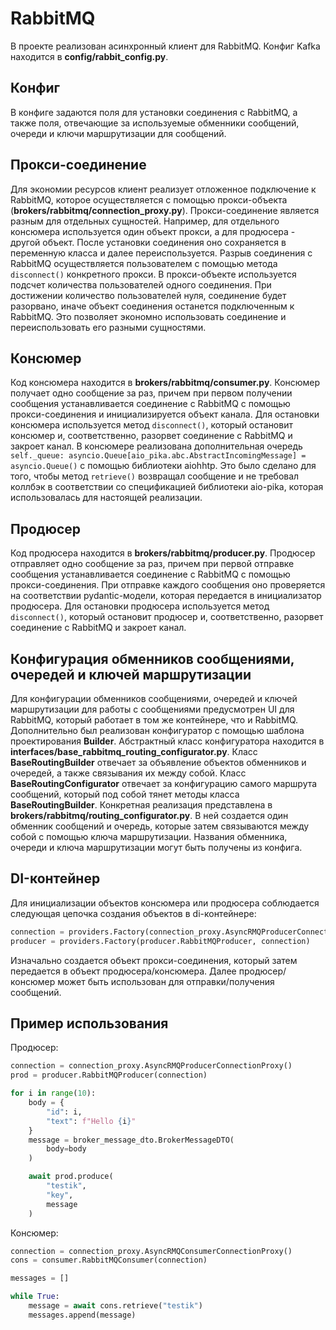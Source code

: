 # RabbitMQ

В проекте реализован асинхронный клиент для RabbitMQ.
Конфиг Kafka находится в **config/rabbit_config.py**.


## Конфиг

В конфиге задаются поля для установки соединения с RabbitMQ, а также поля, отвечающие за используемые обменники сообщений, очереди и ключи маршрутизации для сообщений.

## Прокси-соединение

Для экономии ресурсов клиент реализует отложенное подключение к RabbitMQ, которое осуществляется с помощью прокси-объекта (**brokers/rabbitmq/connection_proxy.py**). Прокси-соединение является разным для отдельных сущностей. Например, для отдельного консюмера используется один объект прокси, а для продюсера - другой объект.
После установки соединения оно сохраняется в переменную класса и далее переиспользуется.
Разрыв соединения с RabbitMQ осуществляется пользователем с помощью метода `disconnect()` конкретного прокси. В прокси-объекте используется подсчет количества пользователей одного соединения. При достижении количество пользователей нуля, соединение будет разорвано, иначе объект соединения останется подключенным к RabbitMQ. Это позволяет экономно использовать соединение и переиспользовать его разными сущностями.

## Консюмер

Код консюмера находится в **brokers/rabbitmq/consumer.py**. Консюмер получает одно сообщение за раз, причем при первом получении сообщения устанавливается соединение с RabbitMQ с помощью прокси-соединения и инициализируется объект канала.
Для остановки консюмера используется метод `disconnect()`, который остановит консюмер и, соответственно, разорвет соединение с RabbitMQ и закроет канал.
В консюмере реализована дополнительная очередь `self._queue: asyncio.Queue[aio_pika.abc.AbstractIncomingMessage] = asyncio.Queue()` с помощью библиотеки aiohhtp. Это было сделано для того, чтобы метод `retrieve()` возвращал сообщение и не требовал коллбэк в соответствии со спецификацией библиотеки aio-pika, которая использовалась для настоящей реализации.

## Продюсер

Код продюсера находится в **brokers/rabbitmq/producer.py**. Продюсер отправляет одно сообщение за раз, причем при первой отправке сообщения устанавливается соединение с RabbitMQ с помощью прокси-соединения. При отправке каждого сообщения оно проверяется на соответствии pydantic-модели, которая передается в инициализатор продюсера.
Для остановки продюсера используется метод `disconnect()`, который остановит продюсер и, соответственно, разорвет соединение с RabbitMQ и закроет канал.

## Конфигурация обменников сообщениями, очередей и ключей маршрутизации

Для конфигурации обменников сообщениями, очередей и ключей маршрутизации для работы с сообщениями предусмотрен UI для RabbitMQ, который работает в том же контейнере, что и RabbitMQ.
Дополнительно был реализован конфигуратор с помощью шаблона проектирования **Builder**. Абстрактный класс конфигуратора находится в **interfaces/base_rabbitmq_routing_configurator.py**. Класс **BaseRoutingBuilder** отвечает за объявление объектов обменников и очередей, а также связывания их между собой. Класс **BaseRoutingConfigurator** отвечает за конфигурацию самого маршрута сообщений, который под собой тянет методы класса **BaseRoutingBuilder**.
Конкретная реализация представлена в **brokers/rabbitmq/routing_configurator.py**. В ней создается один обменник сообщений и очередь, которые затем связываются между собой с помощью ключа маршрутизации. Названия обменника, очереди и ключа маршрутизации могут быть получены из конфига.

## DI-контейнер

Для инициализации объектов консюмера или продюсера соблюдается следующая цепочка создания объектов в di-контейнере:

```python
connection = providers.Factory(connection_proxy.AsyncRMQProducerConnectionProxy)
producer = providers.Factory(producer.RabbitMQProducer, connection)
```

Изначально создается объект прокси-соединения, который затем передается в объект продюсера/консюмера.
Далее продюсер/консюмер может быть использован для отправки/получения сообщений.

## Пример использования

Продюсер:

```python
connection = connection_proxy.AsyncRMQProducerConnectionProxy()
prod = producer.RabbitMQProducer(connection)

for i in range(10):
    body = {
        "id": i,
        "text": f"Hello {i}"
    }
    message = broker_message_dto.BrokerMessageDTO(
        body=body
    )

    await prod.produce(
        "testik",
        "key",
        message
    )
```

Консюмер:

```python
connection = connection_proxy.AsyncRMQConsumerConnectionProxy()
cons = consumer.RabbitMQConsumer(connection)

messages = []

while True:
    message = await cons.retrieve("testik")
    messages.append(message)
```
